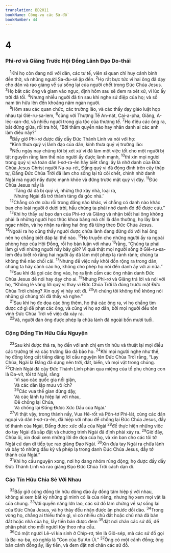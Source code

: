 ```yaml
---
translation: BD2011
bookName: Công-vụ các Sứ-đồ 
bookNumber: 44
---
```


<div class="title"><h1>4</h1><h3>Phi-rơ và Giăng Trước Hội Ðồng Lãnh Ðạo Do-thái</h3></div>
<span class="verse cong_4_1"> <sup>1</sup>Khi họ còn đang nói với dân, các tư tế, viên sĩ quan chỉ huy cảnh binh đền thờ, và những người Sa-đu-sê ập đến. </span>
<span class="verse cong_4_2"><sup>2</sup>Họ rất bực tức vì hai ông đã dạy cho dân và rao giảng về sự sống lại của người chết trong Ðức Chúa Jesus. </span>
<span class="verse cong_4_3"><sup>3</sup>Họ bắt các ông và giam vào ngục, định hôm sau sẽ đem ra xét xử, vì lúc ấy trời đã tối. </span>
<span class="verse cong_4_4"><sup>4</sup>Nhưng nhiều người đã tin sau khi nghe sứ điệp của họ; và số nam tín hữu lên đến khoảng năm ngàn người.<br/></span>
<span class="verse cong_4_5"> <sup>5</sup>Hôm sau các quan chức, các trưởng lão, và các thầy dạy giáo luật họp nhau tại Giê-ru-sa-lem, </span>
<span class="verse cong_4_6"><sup>6</sup>cùng với Thượng Tế An-nát, Cai-a-pha, Giăng, A-léc-xan-đơ, và nhiều người trong gia tộc của thượng tế. </span>
<span class="verse cong_4_7"><sup>7</sup>Họ điệu các ông ra, bắt đứng giữa, rồi tra hỏi, “Bởi thẩm quyền nào hay nhân danh ai các anh làm điều nầy?”<br/></span>
<span class="verse cong_4_8"> <sup>8</sup>Bấy giờ Phi-rơ được đầy dẫy Ðức Thánh Linh và nói với họ:<br/> “Kính thưa quý vị lãnh đạo của dân, kính thưa quý vị trưởng lão:<br/></span>
<span class="verse cong_4_9"> <sup>9</sup>Nếu ngày nay chúng tôi bị xét xử vì đã làm một việc tốt cho một người bị tật nguyền rằng làm thể nào người ấy được lành mạnh, </span>
<span class="verse cong_4_10"><sup>10</sup>thì xin mọi người trong quý vị và toàn dân I-sơ-ra-ên hãy biết rằng: ấy là nhờ danh của Ðức Chúa Jesus Christ người Na-xa-rét, Ðấng quý vị đã đóng đinh trên cây thập tự, Ðấng Ðức Chúa Trời đã làm cho sống lại từ cõi chết, chính nhờ danh Ngài mà người nầy được mạnh khỏe và đứng trước mặt quý vị đây. </span>
<span class="verse cong_4_11"><sup>11</sup>Ðức Chúa Jesus nầy là<br/>  ‘Tảng đá đã bị quý vị, những thợ xây nhà, loại ra,<br/>  Nhưng Ngài đã trở thành tảng đá góc nhà.’ <br/></span>
<span class="verse cong_4_12"> <sup>12</sup>Chẳng có ơn cứu rỗi trong đấng nào khác, vì chẳng có danh nào khác ban cho loài người ở dưới trời, hầu chúng ta phải nhờ danh đó để được cứu.”<br/></span>
<span class="verse cong_4_13"> <sup>13</sup>Khi họ thấy sự bạo dạn của Phi-rơ và Giăng và nhận biết hai ông không phải là những người học thức khoa bảng mà chỉ là dân thường, họ lấy làm ngạc nhiên, và họ nhận ra rằng hai ông đã từng theo Ðức Chúa Jesus. </span>
<span class="verse cong_4_14"><sup>14</sup>Ngoài ra họ cũng thấy người được chữa lành đang đứng đó với hai ông nên họ chẳng biết đáp lại thế nào. </span>
<span class="verse cong_4_15"><sup>15</sup>Họ truyền cho những người ấy ra ngoài phòng họp của Hội Ðồng, rồi họ bàn luận với nhau </span>
<span class="verse cong_4_16"><sup>16</sup>rằng, “Chúng ta phải làm gì với những người nầy bây giờ? Vì quả thật mọi người sống ở Giê-ru-sa-lem đều biết rõ rằng hai người ấy đã làm một phép lạ rành rành; chúng ta không thể nào chối cãi. </span>
<span class="verse cong_4_17"><sup>17</sup>Nhưng để việc nầy khỏi đồn rộng ra trong dân, chúng ta hãy cảnh cáo họ, không cho phép họ nói đến danh ấy với ai nữa.”<br/></span>
<span class="verse cong_4_18"> <sup>18</sup>Sau khi đã gọi các ông vào, họ ra lịnh cấm các ông nhân danh Ðức Chúa Jesus để nói hay dạy cho ai. </span>
<span class="verse cong_4_19"><sup>19</sup>Nhưng Phi-rơ và Giăng trả lời và nói với họ, “Không lẽ vâng lời quý vị thay vì Ðức Chúa Trời là đúng trước mặt Ðức Chúa Trời chăng? Xin quý vị hãy xét đi. </span>
<span class="verse cong_4_20"><sup>20</sup>Vì chúng tôi không thể không nói những gì chúng tôi đã thấy và nghe.”<br/></span>
<span class="verse cong_4_21"> <sup>21</sup>Sau khi họ đe dọa các ông thêm, họ thả các ông ra, vì họ chẳng tìm được cớ gì để phạt các ông, và cũng vì họ sợ dân, bởi mọi người đều tôn vinh Ðức Chúa Trời về việc đã xảy ra.<br/></span>
<span class="verse cong_4_22"> <sup>22</sup>Vả, người đàn ông được phép lạ chữa lành đã ngoài bốn mươi tuổi.<br/></span>
<div class="title"><h3>Cộng Ðồng Tín Hữu Cầu Nguyện</h3></div>
<span class="verse cong_4_23"> <sup>23</sup>Sau khi được thả ra, họ đến với anh chị em tín hữu và thuật lại mọi điều các trưởng tế và các trưởng lão đã bảo họ. </span>
<span class="verse cong_4_24"><sup>24</sup>Khi mọi người nghe như thế, họ đồng lòng cất tiếng dâng lời cầu nguyện lên Ðức Chúa Trời rằng, “Lạy Chúa, Ngài là Ðấng đã dựng nên trời, đất, biển, và mọi vật trong chúng. </span>
<span class="verse cong_4_25"><sup>25</sup>Chính Ngài đã cậy Ðức Thánh Linh phán qua miệng của tổ phụ chúng con là Ða-vít, tôi tớ Ngài, rằng:<br/>  ‘Vì sao các quốc gia nổi giận,<br/>  Và các dân lập mưu vô ích?<br/></span>
<span class="verse cong_4_26">  <sup>26</sup>Các vua thế gian đứng dậy,<br/>  Và các lãnh tụ hiệp lại với nhau,<br/>  Ðể chống lại Chúa,<br/>  Và chống lại Ðấng Ðược Xức Dầu của Ngài.’ <br/></span>
<span class="verse cong_4_27"> <sup>27</sup>Vì thật vậy, trong thành nầy, Vua Hê-rốt và Pôn-tơ Phi-lát, cùng các dân ngoại và dân I-sơ-ra-ên, đã hiệp với nhau để chống lại Ðức Chúa Jesus, đầy tớ thánh của Ngài, Ðấng được xức dầu của Ngài </span>
<span class="verse cong_4_28"><sup>28</sup>để thực hiện những việc do tay Ngài đã sắp đặt và chương trình Ngài đã định phải xảy ra. </span>
<span class="verse cong_4_29"><sup>29</sup>Giờ đây, Chúa ôi, xin đoái xem những lời đe dọa của họ, và xin ban cho các tôi tớ Ngài cứ dạn dĩ tiếp tục rao giảng Ðạo Ngài. </span>
<span class="verse cong_4_30"><sup>30</sup>Xin đưa tay Ngài ra chữa lành và bày tỏ những dấu kỳ và phép lạ trong danh Ðức Chúa Jesus, đầy tớ thánh của Ngài.”<br/></span>
<span class="verse cong_4_31"> <sup>31</sup>Khi họ cầu nguyện xong, nơi họ đang nhóm rúng động; họ được đầy dẫy Ðức Thánh Linh và rao giảng Ðạo Ðức Chúa Trời cách dạn dĩ.<br/></span>
<div class="title"><h3>Các Tín Hữu Chia Sẻ Với Nhau</h3></div>
<span class="verse cong_4_32"> <sup>32</sup>Bấy giờ cộng đồng tín hữu đông đảo ấy đồng tâm hiệp ý với nhau, không ai xem bất kỳ những gì mình có là của riêng, nhưng họ xem mọi vật là của chung. </span>
<span class="verse cong_4_33"><sup>33</sup>Với quyền năng lớn lao, các sứ đồ làm chứng về sự sống lại của Ðức Chúa Jesus, và họ thảy đều nhận được ân phước dồi dào. </span>
<span class="verse cong_4_34"><sup>34</sup>Trong vòng họ, chẳng ai thiếu thốn gì, vì có nhiều chủ đất hoặc chủ nhà đã bán đất hoặc nhà của họ, lấy tiền bán được đem </span>
<span class="verse cong_4_35"><sup>35</sup>đặt nơi chân các sứ đồ, để phân phát cho mỗi người tùy theo nhu cầu.<br/></span>
<span class="verse cong_4_36"> <sup>36</sup>Có một người Lê-vi kia sinh ở Chíp-rơ, tên là Giô-sép, mà các sứ đồ gọi là Ba-na-ba, có nghĩa là “Con của Sự An Ủi.” </span>
<span class="verse cong_4_37"><sup>37</sup>Ông có một cánh đồng; ông bán cánh đồng ấy, lấy tiền, và đem đặt nơi chân các sứ đồ.<br/></span>
